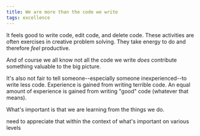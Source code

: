 ```yaml
---
title: We are more than the code we write
tags: excellence
---
```


It feels good to write code, edit code, and delete code. 
These activities are often exercises in creative problem solving. 
They take energy to do and therefore _feel_ productive. 

And of course we all know not all the code we write _does_ contribute 
something valuable to the big picture. 

It's also not fair to tell someone--especially someone inexperienced--to write less code. 
Experience is gained from writing terrible code. 
An equal amount of experience is gained from writing "good" code (whatever that means). 

What's important is that we are learning from the things we do.

need to appreciate that within the context of what's important 
on various levels
